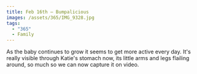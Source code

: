 ```yaml
---
title: Feb 16th — Bumpalicious
images: /assets/365/IMG_9328.jpg
tags:
  - "365"
  - Family
---
```

As the baby continues to grow it seems to get more active every day. It's really visible through Katie's stomach now, its little arms and legs flailing around, so much so we can now capture it on video.